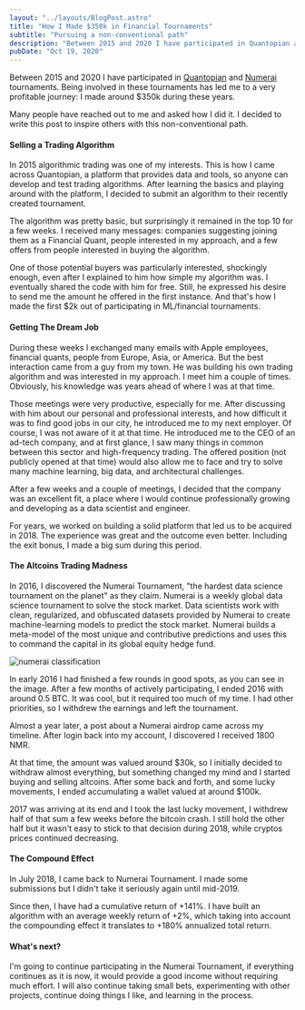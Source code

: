 ```yaml
---
layout: "../layouts/BlogPost.astro"
title: "How I Made $350k in Financial Tournaments"
subtitle: "Pursuing a non-conventional path"
description: "Between 2015 and 2020 I have participated in Quantopian and Numerai tournaments. Being involved in these tournaments has led me to a very profitable journey: I made around $350k during these years."
pubDate: "Oct 19, 2020"
---
```


Between 2015 and 2020 I have participated in [Quantopian](https://quantopian.com) and [Numerai](https://numer.ai) tournaments. Being involved in these tournaments has led me to a very profitable journey: I made around $350k during these years.

Many people have reached out to me and asked how I did it. I decided to write this post to inspire others with this non-conventional path.

#### Selling a Trading Algorithm

In 2015 algorithmic trading was one of my interests. This is how I came across Quantopian, a platform that provides data and tools, so anyone can develop and test trading algorithms. After learning the basics and playing around with the platform, I decided to submit an algorithm to their recently created tournament.

The algorithm was pretty basic, but surprisingly it remained in the top 10 for a few weeks. I received many messages: companies suggesting joining them as a Financial Quant, people interested in my approach, and a few offers from people interested in buying the algorithm.

One of those potential buyers was particularly interested, shockingly enough, even after I explained to him how simple my algorithm was. I eventually shared the code with him for free. Still, he expressed his desire to send me the amount he offered in the first instance. And that's how I made the first $2k out of participating in ML/financial tournaments.

#### Getting The Dream Job

During these weeks I exchanged many emails with Apple employees, financial quants, people from Europe, Asia, or America. But the best interaction came from a guy from my town. He was building his own trading algorithm and was interested in my approach. I meet him a couple of times. Obviously, his knowledge was years ahead of where I was at that time.

Those meetings were very productive, especially for me. After discussing with him about our personal and professional interests, and how difficult it was to find good jobs in our city, he introduced me to my next employer. Of course, I was not aware of it at that time. He introduced me to the CEO of an ad-tech company, and at first glance, I saw many things in common between this sector and high-frequency trading. The offered position (not publicly opened at that time) would also allow me to face and try to solve many machine learning, big data, and architectural challenges.

After a few weeks and a couple of meetings, I decided that the company was an excellent fit, a place where I would continue professionally growing and developing as a data scientist and engineer.

For years, we worked on building a solid platform that led us to be acquired in 2018. The experience was great and the outcome even better. Including the exit bonus, I made a big sum during this period.

#### The Altcoins Trading Madness

In 2016, I discovered the Numerai Tournament, "the hardest data science tournament on the planet" as they claim. Numerai is a weekly global data science tournament to solve the stock market. Data scientists work with clean, regularized, and obfuscated datasets provided by Numerai to create machine-learning models to predict the stock market. Numerai builds a meta-model of the most unique and contributive predictions and uses this to command the capital in its global equity hedge fund.

![numerai classification](https://i.ibb.co/5c9snCN/Cf-DCZLm-WEAACt-ZS.jpg)

In early 2016 I had finished a few rounds in good spots, as you can see in the image. After a few months of actively participating, I ended 2016 with around 0.5 BTC. It was cool, but it required too much of my time. I had other priorities, so I withdrew the earnings and left the tournament.

Almost a year later, a post about a Numerai airdrop came across my timeline. After login back into my account, I discovered I received 1800 NMR.

At that time, the amount was valued around $30k, so I initially decided to withdraw almost everything, but something changed my mind and I started buying and selling altcoins. After some back and forth, and some lucky movements, I ended accumulating a wallet valued at around $100k.

2017 was arriving at its end and I took the last lucky movement, I withdrew half of that sum a few weeks before the bitcoin crash. I still hold the other half but it wasn't easy to stick to that decision during 2018, while cryptos prices continued decreasing.

#### The Compound Effect

In July 2018, I came back to Numerai Tournament. I made some submissions but I didn't take it seriously again until mid-2019.

Since then, I have had a cumulative return of +141%. I have built an algorithm with an average weekly return of +2%, which taking into account the compounding effect it translates to +180% annualized total return.

#### What's next?

I'm going to continue participating in the Numerai Tournament, if everything continues as it is now, it would provide a good income without requiring much effort. I will also continue taking small bets, experimenting with other projects, continue doing things I like, and learning in the process.